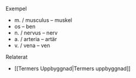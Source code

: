 Exempel
- m. / musculus – muskel
- os – ben
- n. / nervus – nerv
- a. / arteria – artär
- v. / vena – ven

Relaterat
- [[Termers Uppbyggnad|Termers uppbyggnad]]

